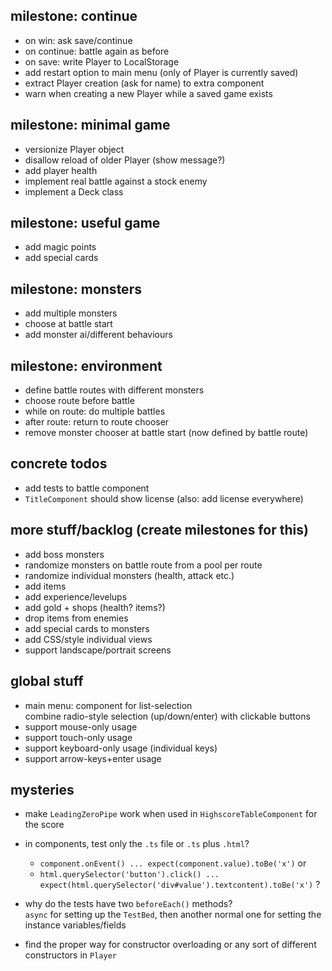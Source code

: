 
## milestone: continue

* on win: ask save/continue
* on continue: battle again as before
* on save: write Player to LocalStorage
* add restart option to main menu (only of Player is currently saved)
* extract Player creation (ask for name) to extra component
* warn when creating a new Player while a saved game exists

## milestone: minimal game

* versionize Player object
* disallow reload of older Player (show message?)
* add player health
* implement real battle against a stock enemy
* implement a Deck class

## milestone: useful game

* add magic points
* add special cards

## milestone: monsters

* add multiple monsters
* choose at battle start
* add monster ai/different behaviours

## milestone: environment

* define battle routes with different monsters
* choose route before battle
* while on route: do multiple battles
* after route: return to route chooser
* remove monster chooser at battle start (now defined by battle route)

## concrete todos

* add tests to battle component
* `TitleComponent` should show license (also: add license everywhere)

## more stuff/backlog (create milestones for this)

* add boss monsters
* randomize monsters on battle route from a pool per route
* randomize individual monsters (health, attack etc.)
* add items
* add experience/levelups
* add gold + shops (health? items?)
* drop items from enemies
* add special cards to monsters
* add CSS/style individual views
* support landscape/portrait screens

## global stuff

* main menu: component for list-selection  
  combine radio-style selection (up/down/enter) with clickable buttons
* support mouse-only usage
* support touch-only usage
* support keyboard-only usage (individual keys)
* support arrow-keys+enter usage

## mysteries

* make `LeadingZeroPipe` work when used in `HighscoreTableComponent` for the score

* in components, test only the `.ts` file or `.ts` plus `.html`?
  * `component.onEvent() ... expect(component.value).toBe('x')` or
  * `html.querySelector('button').click() ... expect(html.querySelector('div#value').textcontent).toBe('x')` ?

* why do the tests have two `beforeEach()` methods?  
  `async` for setting up the `TestBed`, then another normal one for setting the instance variables/fields

* find the proper way for constructor overloading or any sort of different constructors in `Player`
